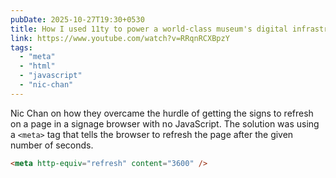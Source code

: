```yaml
---
pubDate: 2025-10-27T19:30+0530
title: How I used 11ty to power a world-class museum's digital infrastructure with Nic Chan | 11ty Meetup - YouTube
link: https://www.youtube.com/watch?v=RRqnRCXBpzY
tags:
  - "meta"
  - "html"
  - "javascript"
  - "nic-chan"
---
```


Nic Chan on how they overcame the hurdle of getting the signs to refresh on a page in a signage browser with no JavaScript. The solution was using a `<meta>` tag that tells the browser to refresh the page after the given number of seconds.

```html
<meta http-equiv="refresh" content="3600" />
```
